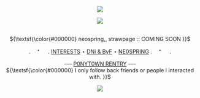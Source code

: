 <p align="center">
<img src="https://i.postimg.cc/Hx2M8TSk/image-2024-05-23-234408799.png">

<p align="center">
<img src="https://files.catbox.moe/kft86b.png">

<p align="center">
   <br> ${\textsf{\color{#000000} neospring,, strawpage :: COMING SOON }}$  

 <p align="center"

 . 　⁺ 　 .  [INTERESTS](https://rentry.co/coqllarfandoms) ⋆ [DNi & ByF](https://rentry.co/coqllardnibyf) ⋆ [NE0SPRING](...)  . 　⁺ 　 . 

<p align="center"

── [P0NYT0WN RENTRY](...) ──
   <br> ${\textsf{\color{#000000} I only follow back friends or people i interacted with. }}$  


<p align="center">
</p>



<p align="center">
<img src="https://i.postimg.cc/PfSZtrp6/image-2024-05-23-234420588.png">

